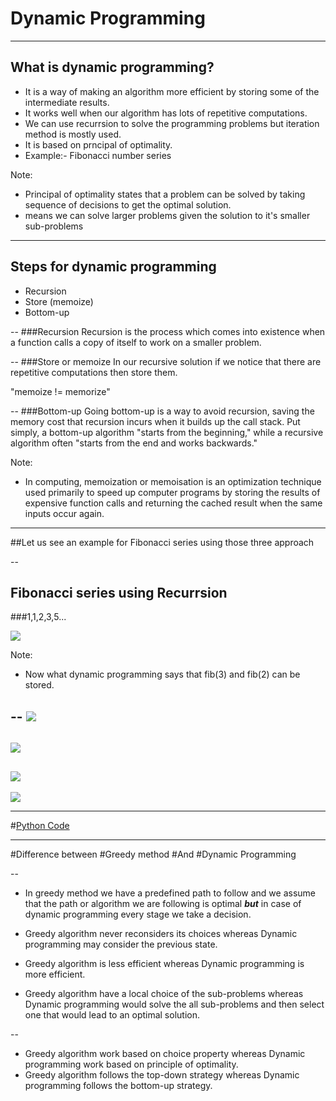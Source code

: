 # Dynamic Programming

---

## What is dynamic programming?
- It is a way of making an algorithm more efficient by storing some of the intermediate results.
- It works well when our algorithm has lots of repetitive computations.
- We can use recurrsion to solve the programming problems but iteration method is mostly used.
- It is based on prncipal of optimality.
- Example:- Fibonacci number series


Note:
- Principal of optimality states that a problem can be solved by taking sequence of decisions to get the optimal solution.
- means we can solve larger problems given the solution to it's smaller sub-problems

---

## Steps for dynamic programming

- Recursion
- Store (memoize)
- Bottom-up 

--
###Recursion
Recursion is the process which comes into existence when a function calls a copy of itself to work on a smaller problem. 

--
###Store or memoize
In our recursive solution if we notice that there are repetitive computations then store them.

"memoize != memorize"

--
###Bottom-up 
Going bottom-up is a way to avoid recursion, saving the memory cost that recursion incurs when it builds up the call stack. Put simply, a bottom-up algorithm "starts from the beginning," while a recursive algorithm often "starts from the end and works backwards."

Note:
- In computing, memoization or memoisation is an optimization technique used primarily to speed up computer programs by storing the results of expensive function calls and returning the cached result when the same inputs occur again.


---
##Let us see an example for Fibonacci series using those three approach

--
## Fibonacci series using Recurrsion
###1,1,2,3,5...

![](https://lab.gdy.club/~mehta/fibrecursion.png) 

Note:
- Now what dynamic programming says that fib(3) and fib(2) can be stored.


--
![](https://lab.gdy.club/~mehta/memo1.png)
--
![](https://lab.gdy.club/~mehta/memo2.png)
--
![](https://lab.gdy.club/~mehta/memo3.png)
--

![](https://lab.gdy.club/~mehta/bottom-up.png)

---
#[Python Code](https://scraping-suhelmehta.notebooks.azure.com/j/notebooks/Dynamic%20programming.ipynb)

---
#Difference between 
#Greedy method
#And
#Dynamic Programming

--
- In greedy method we have a predefined path to follow and we assume that the path or algorithm we are following is optimal ***but*** in case of dynamic programming every stage we take a decision.

- Greedy algorithm never reconsiders its choices whereas Dynamic programming may consider the previous state.
- Greedy algorithm is less efficient whereas Dynamic programming is more efficient.
- Greedy algorithm have a local choice of the sub-problems whereas Dynamic programming would solve the all sub-problems and then select one that would lead to an optimal solution.

--
- Greedy algorithm work based on choice property whereas Dynamic programming work based on principle of optimality.
- Greedy algorithm follows the top-down strategy whereas Dynamic programming follows the bottom-up strategy.
